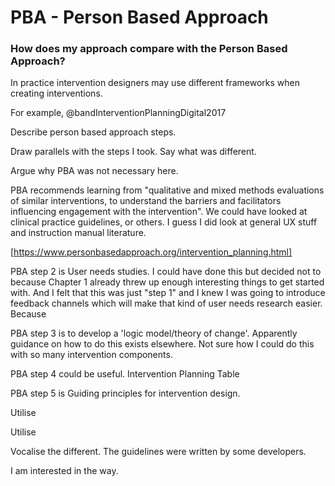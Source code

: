 # PBA - Person Based Approach

### How does my approach compare with the Person Based Approach?

In practice intervention designers may use different frameworks when creating interventions.

For example, @bandInterventionPlanningDigital2017

Describe person based approach steps.

Draw parallels with the steps I took. Say what was different.

Argue why PBA was not necessary here.

PBA recommends learning from "qualitative and mixed methods evaluations of similar interventions, to understand the barriers and facilitators influencing engagement with the intervention". We could have looked at clinical practice guidelines, or others. I guess I did look at general UX stuff and instruction manual literature.

[https://www.personbasedapproach.org/intervention_planning.html]

PBA step 2 is User needs studies. I could have done this but decided not to because Chapter 1 already threw up enough interesting things to get started with. And I felt that this was just "step 1" and I knew I was going to introduce feedback channels which will make that kind of user needs research easier. Because 

PBA step 3 is to develop a 'logic model/theory of change'. Apparently guidance on how to do this exists elsewhere. Not sure how I could do this with so many intervention components.

PBA step 4 could be useful. Intervention Planning Table

PBA step 5 is Guiding principles for intervention design.

Utilise 

Utilise

Vocalise the different. The guidelines were written by some developers. 

I am interested in the way.


